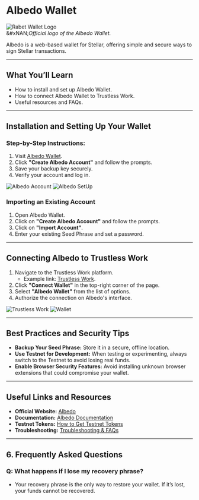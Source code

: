 # Albedo Wallet

![Rabet Wallet Logo](../images/albedo-logo.png)\
&#xNAN;_&#x4F;fficial logo of the Albedo Wallet._

Albedo is a web-based wallet for Stellar, offering simple and secure ways to sign Stellar transactions.

***

## **What You’ll Learn**

* How to install and set up Albedo Wallet.
* How to connect Albedo Wallet to Trustless Work.
* Useful resources and FAQs.

***

## **Installation and Setting Up Your Wallet**

### **Step-by-Step Instructions:**

1. Visit [Albedo Wallet](https://albedo.link/).
2. Click **"Create Albedo Account"** and follow the prompts.
3. Save your backup key securely.
4. Verify your account and log in.

![Albedo Account](../images/albedo-account.png) ![Albedo SetUp](../images/albedo-setup.png)

### **Importing an Existing Account**

1. Open Albedo Wallet.
2. Click on **"Create Albedo Account"** and follow the prompts.
3. Click on **"Import Account"**.
4. Enter your existing Seed Phrase and set a password.

***

## **Connecting Albedo to Trustless Work**

1. Navigate to the Trustless Work platform.
   * Example link: [Trustless Work](https://dapp.trustlesswork.com/).
2. Click **"Connect Wallet"** in the top-right corner of the page.
3. Select **"Albedo Wallet"** from the list of options.
4. Authorize the connection on Albedo's interface.

![Trustless Work](../images/trustless-work.png) ![Wallet](../images/wallet-select.png)

***

## **Best Practices and Security Tips**

* **Backup Your Seed Phrase:** Store it in a secure, offline location.
* **Use Testnet for Development:** When testing or experimenting, always switch to the Testnet to avoid losing real funds.
* **Enable Browser Security Features:** Avoid installing unknown browser extensions that could compromise your wallet.

***

## **Useful Links and Resources**

* **Official Website:** [Albedo](https://albedo.link/)
* **Documentation:** [Albedo Documentation](https://albedo.link/docs)
* **Testnet Tokens:** [How to Get Testnet Tokens](../../../using-the-dapp/testnet-tokens.md)
* **Troubleshooting:** [Troubleshooting & FAQs](../troubleshooting.md)

***

## **6. Frequently Asked Questions**

### **Q: What happens if I lose my recovery phrase?**

* Your recovery phrase is the only way to restore your wallet. If it’s lost, your funds cannot be recovered.
